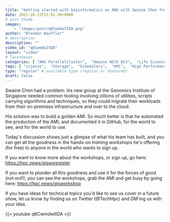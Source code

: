```yaml
---
title: "Getting started with bioinformatics on AWS with Swaine Chen from GIS"
date: 2021-10-15T13:01:30+0000
# post thumb
images:
    - "images/post/q6CwmdwItDA.png"
author: "Brendan Bouffler"
# description
description: ""
video_id: "q6CwmdwItDA"
layout: "video"
# Taxonomies
categories: [ "AWS ParallelCluster",  "Amazon NICE DCV",  "Life Sciences", ]
tags: [ "science",  "Storage",  "Schedulers",  "HPC",  "High Performance Computing",  "EC2",  "Lustre",  "Covid-19",  "bioinformatics",  "singapore",  "virtualization",  "ParallelCluster",  "DCV",  "genomics",  "CPUs",  "GPUs",  "vizualization",  "techshorts", ]
type: "regular" # available type (regular or featured)
draft: false
---
```


Swaine Chen had a problem: his new group at the Genomics Institute of Singapore needed common tooling involving zillions of utilities, scripts carrying algorithms and techniques, so they could migrate their workloads from their on-premises infrastructure and over to the cloud.

His solution was to build a golden AMI. So much better is that he automated the production of the AMI, and documented it in GitHub, for the world to see, and for the world to use.

Today's discussion shows just a glimpse of what his team has built, and you can get all the goodness in the hands-on *training workshops* he's offering (for free) to anyone in the world who wants to sign up.

If you want to know more about the workshops, or sign up, go here: https://hpc.news/giswsregister

If you want to plunder all this goodness and use it for the forces of good (not evil!), you can see the workshops, grab the AMI and get busy by going here: https://hpc.news/gisworkshop

If you have ideas for technical topics you'd like to see us cover in a future show, let us know by finding us on Twitter (@TechHpc) and DM'ing us with your idea.

{{< youtube q6CwmdwItDA >}}